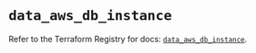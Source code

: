 # `data_aws_db_instance`

Refer to the Terraform Registry for docs: [`data_aws_db_instance`](https://registry.terraform.io/providers/hashicorp/aws/6.12.0/docs/data-sources/db_instance).

